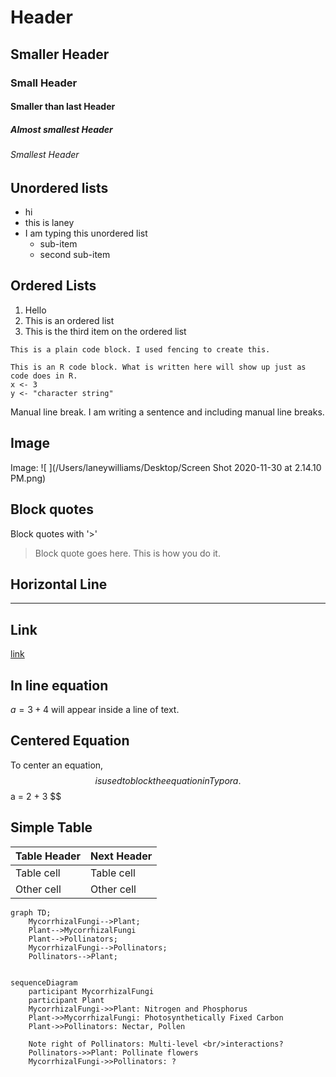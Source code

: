 # Header

## Smaller Header

### Small Header

#### Smaller than last Header

##### Almost smallest Header

###### Smallest Header



## Unordered lists

* hi
* this is laney
* I am typing this unordered list
	+ sub-item 
	+ second sub-item

## Ordered Lists

1. Hello
2. This is an ordered list
3. This is the third item on the ordered list



```
This is a plain code block. I used fencing to create this.

```

```{r}
This is an R code block. What is written here will show up just as code does in R. 
x <- 3
y <- "character string"

```

Manual line
break.
I am writing a sentence and
including manual line breaks.

## Image
Image: ![ ](/Users/laneywilliams/Desktop/Screen Shot 2020-11-30 at 2.14.10 PM.png)

## Block quotes
Block quotes with '>'

> Block quote goes here. This is how you do it.

## Horizontal Line

****

## Link

[link](www.rstudio.com)

## In line equation

$a = 3 + 4$ will appear inside a line of text.



##  Centered Equation

To center an equation, $$ is used to block the equation in Typora.
$$
a = 2 + 3
$$


## Simple Table

Table Header  | Next Header
---------------------|---------------------
Table cell          | Table cell
Other cell         | Other cell









```mermaid
graph TD;
    MycorrhizalFungi-->Plant;
    Plant-->MycorrhizalFungi
    Plant-->Pollinators;
    MycorrhizalFungi-->Pollinators;
    Pollinators-->Plant;
    
```

```mermaid
sequenceDiagram
    participant MycorrhizalFungi
    participant Plant
    MycorrhizalFungi->>Plant: Nitrogen and Phosphorus
    Plant->>MycorrhizalFungi: Photosynthetically Fixed Carbon
    Plant->>Pollinators: Nectar, Pollen
    
    Note right of Pollinators: Multi-level <br/>interactions?
    Pollinators->>Plant: Pollinate flowers
    MycorrhizalFungi->>Pollinators: ?
```






